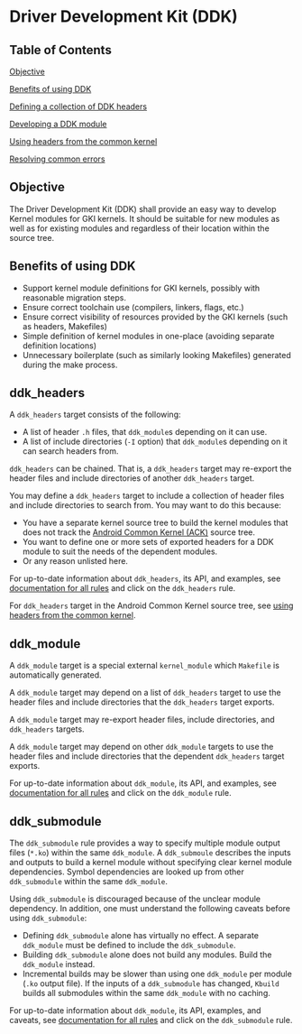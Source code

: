# Driver Development Kit (DDK)

## Table of Contents

[Objective](#objective)

[Benefits of using DDK](#benefits-of-using-ddk)

[Defining a collection of DDK headers](#ddk_headers)

[Developing a DDK module](#ddk_module)

[Using headers from the common kernel](common_headers.md)

[Resolving common errors](errors.md)

## Objective

The Driver Development Kit (DDK) shall provide an easy way to develop Kernel
modules for GKI kernels. It should be suitable for new modules as well as for
existing modules and regardless of their location within the source tree.

## Benefits of using DDK

* Support kernel module definitions for GKI kernels, possibly with reasonable
  migration steps.
* Ensure correct toolchain use (compilers, linkers, flags, etc.)
* Ensure correct visibility of resources provided by the GKI kernels (such as
  headers, Makefiles)
* Simple definition of kernel modules in one-place (avoiding separate definition
  locations)
* Unnecessary boilerplate (such as similarly looking Makefiles) generated during
  the make process.

## ddk\_headers

A `ddk_headers` target consists of the following:

- A list of header `.h` files, that `ddk_module`s depending on it can use.
- A list of include directories (`-I` option) that `ddk_module`s depending on it
  can search headers from.

`ddk_headers` can be chained. That is, a `ddk_headers` target may re-export the
header files and include directories of another `ddk_headers` target.

You may define a `ddk_headers` target to include a collection of header files
and include directories to search from. You may want to do this because:

- You have a separate kernel source tree to build the kernel modules that does
  not track
  the [Android Common Kernel (ACK)](https://android.googlesource.com/kernel/common/)
  source tree.
- You want to define one or more sets of exported headers for a DDK module to
  suit the needs of the dependent modules.
- Or any reason unlisted here.

For up-to-date information about `ddk_headers`, its API, and examples, see
[documentation for all rules](../api_reference.md) and click on
the `ddk_headers` rule.

For `ddk_headers` target in the Android Common Kernel source tree, see
[using headers from the common kernel](common_headers.md).

## ddk\_module

A `ddk_module` target is a special external `kernel_module` which `Makefile`
is automatically generated.

A `ddk_module` target may depend on a list of `ddk_headers` target to use the
header files and include directories that the `ddk_headers` target exports.

A `ddk_module` target may re-export header files, include directories, and
`ddk_headers` targets.

A `ddk_module` target may depend on other `ddk_module` targets to use the header
files and include directories that the dependent `ddk_headers` target exports.

For up-to-date information about `ddk_module`, its API, and examples, see
[documentation for all rules](../api_reference.md) and click on the `ddk_module`
rule.

## ddk\_submodule

The `ddk_submodule` rule provides a way to specify multiple module output files
(`*.ko`) within the same `ddk_module`. A `ddk_submoule` describes the inputs and
outputs to build a kernel module without specifying clear kernel module
dependencies. Symbol dependencies are looked up from other `ddk_submodule`
within the same `ddk_module`.

Using `ddk_submodule` is discouraged because of the unclear module dependency.
In addition, one must understand the following caveats before using
`ddk_submodule`:

- Defining `ddk_submodule` alone has virtually no effect. A separate 
  `ddk_module` must be defined to include the `ddk_submodule`.
- Building `ddk_submodule` alone does not build any modules. Build the 
  `ddk_module` instead.
- Incremental builds may be slower than using one `ddk_module` per module 
  (`.ko` output file). If the inputs of a `ddk_submodule` has
  changed, `Kbuild` builds all submodules within the same `ddk_module` with
  no caching.

For up-to-date information about `ddk_module`, its API, examples, and caveats,
see [documentation for all rules](../api_reference.md) and click on the
`ddk_submodule` rule.
